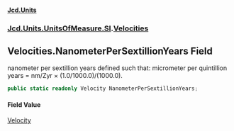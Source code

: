 #### [Jcd.Units](index 'index')
### [Jcd.Units.UnitsOfMeasure.SI](Jcd.Units.UnitsOfMeasure.SI 'Jcd.Units.UnitsOfMeasure.SI').[Velocities](Velocities 'Jcd.Units.UnitsOfMeasure.SI.Velocities')

## Velocities.NanometerPerSextillionYears Field

nanometer per sextillion years defined such that: micrometer per quintillion years = nm/Zyr × (1.0/1000.0)/(1000.0).

```csharp
public static readonly Velocity NanometerPerSextillionYears;
```

#### Field Value
[Velocity](Velocity 'Jcd.Units.UnitTypes.Velocity')